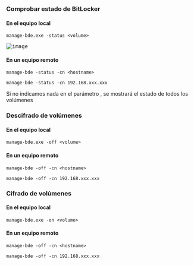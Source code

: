 ### Comprobar estado de BitLocker

#### En el equipo local

```shell
manage-bde.exe -status <volume>
```

<kbd>![image](https://github.com/informaticaeloy/PowerShell-CMD-CheatSheet/assets/20743678/dcbc729a-c066-438c-a5da-f22151286974)</kbd>

#### En un equipo remoto

```shell
manage-bde -status -cn <hostname>
```

```shell
manage-bde -status -cn 192.168.xxx.xxx
```

Si no indicamos nada en el parámetro <volume>, se mostrará el estado de todos los volúmenes

### Descifrado de volúmenes 

#### En el equipo local

```shell
manage-bde.exe -off <volume>
```

#### En un equipo remoto

```shell
manage-bde -off -cn <hostname>
```

```shell
manage-bde -off -cn 192.168.xxx.xxx
```

### Cifrado de volúmenes

#### En el equipo local

```shell
manage-bde.exe -on <volume>
```

#### En un equipo remoto

```shell
manage-bde -off -cn <hostname>
```

```shell
manage-bde -off -cn 192.168.xxx.xxx
```
